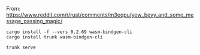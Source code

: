 From: https://www.reddit.com/r/rust/comments/m3eqpu/yew_bevy_and_some_message_passing_magic/

```
cargo install -f --vers 0.2.69 wasm-bindgen-cli
cargo install trunk wasm-bindgen-cli

trunk serve
```
